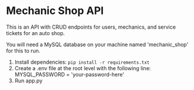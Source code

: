 # Mechanic Shop API

This is an API with CRUD endpoints for users, mechanics, and service tickets for an auto shop.

You will need a MySQL database on your machine named 'mechanic_shop' for this to run.

1. Install dependencies: `pip install -r requirements.txt`
2. Create a .env file at the root level with the following line:
   MYSQL_PASSWORD = 'your-password-here'
3. Run app.py